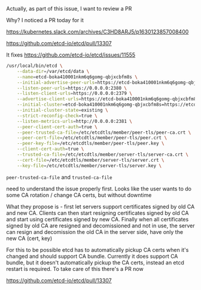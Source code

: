 Actually, as part of this issue, I want to review a PR

Why? I noticed a PR today for it

https://kubernetes.slack.com/archives/C3HD8ARJ5/p1630123857008400

https://github.com/etcd-io/etcd/pull/13307

It fixes https://github.com/etcd-io/etcd/issues/11555

```bash
/usr/local/bin/etcd \
    --data-dir=/var/etcd/data \
    --name=etcd-boka410001nkm6q6gomg-qbjxcbfm8s \
    --initial-advertise-peer-urls=https://etcd-boka410001nkm6q6gomg-qbjxcbfm8s.etcd-boka410001nkm6q6gomg.master-boka410001nkm6q6gomg.svc:2380 \
    --listen-peer-urls=https://0.0.0.0:2380 \
    --listen-client-urls=https://0.0.0.0:2379 \
    --advertise-client-urls=https://etcd-boka410001nkm6q6gomg-qbjxcbfm8s.etcd-boka410001nkm6q6gomg.master-boka410001nkm6q6gomg.svc:2379 \
    --initial-cluster=etcd-boka410001nkm6q6gomg-qbjxcbfm8s=https://etcd-boka410001nkm6q6gomg-qbjxcbfm8s.etcd-boka410001nkm6q6gomg.master-boka410001nkm6q6gomg.svc:2380,etcd-boka410001nkm6q6gomg-wjcb49jdt9=https://etcd-boka410001nkm6q6gomg-wjcb49jdt9.etcd-boka410001nkm6q6gomg.master-boka410001nkm6q6gomg.svc:2380,etcd-boka410001nkm6q6gomg-xq2d55qxxc=https://etcd-boka410001nkm6q6gomg-xq2d55qxxc.etcd-boka410001nkm6q6gomg.master-boka410001nkm6q6gomg.svc:2380 \
    --initial-cluster-state=existing \
    --strict-reconfig-check=true \
    --listen-metrics-urls=http://0.0.0.0:2381 \
    --peer-client-cert-auth=true \
    --peer-trusted-ca-file=/etc/etcdtls/member/peer-tls/peer-ca.crt \
    --peer-cert-file=/etc/etcdtls/member/peer-tls/peer.crt \
    --peer-key-file=/etc/etcdtls/member/peer-tls/peer.key \
    --client-cert-auth=true \
    --trusted-ca-file=/etc/etcdtls/member/server-tls/server-ca.crt \
    --cert-file=/etc/etcdtls/member/server-tls/server.crt \
    --key-file=/etc/etcdtls/member/server-tls/server.key \
```

`peer-trusted-ca-file` and `trusted-ca-file`

need to understand the issue properly first. Looks like the user wants to do some CA rotation / change CA certs, but without downtime

What they propose is - first let servers support certificates signed by old CA and new CA. Clients can then start resigning certificates signed by old CA and start using certificates signed by new CA. Finally when all certificates signed by old CA are resigned and decomissioned and not in use, the server can resign and decomission the old CA in the server side, have only the new CA (cert, key)

For this to be possible etcd has to automatically pickup CA certs when it's changed and should support CA bundle. Currently it does support CA bundle, but it doesn't automatically pickup the CA certs, instead an etcd restart is required. To take care of this there's a PR now

https://github.com/etcd-io/etcd/pull/13307



